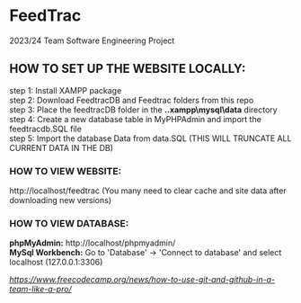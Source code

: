 # FeedTrac
2023/24 Team Software Engineering Project

## HOW TO SET UP THE WEBSITE LOCALLY:
  step 1:  Install XAMPP package<br>
  step 2:  Download FeedtracDB and Feedtrac folders from this repo<br>
  step 3:  Place the feedtracDB folder in the **..xampp\mysql\data** directory<br>
  step 4:  Create a new database table in MyPHPAdmin and import the feedtracdb.SQL file<br>
  step 5:  Import the database Data from data.SQL (THIS WILL TRUNCATE ALL CURRENT DATA IN THE DB)<br>


### HOW TO VIEW WEBSITE: 
  http://localhost/feedtrac  (You many need to clear cache and site data after downloading new versions)
  
### HOW TO VIEW  DATABASE:
  **phpMyAdmin:**        http://localhost/phpmyadmin/<br>
  **MySql Workbench:**   Go to 'Database' -> 'Connect to database' and select localhost (127.0.0.1:3306)<br>


  
_https://www.freecodecamp.org/news/how-to-use-git-and-github-in-a-team-like-a-pro/_
